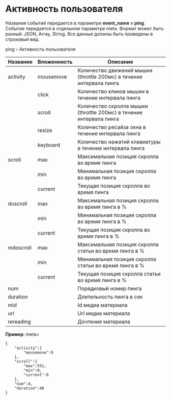 # Активность пользователя

Названия событий передается в параметре **event\_name = ping**. Событие передается в отдельном параметре meta. Формат может быть разный: JSON, Array, String. Все данные должны быть приведены в строковый вид.&#x20;

ping – Активность пользователя

| Название   | Вложенность | Описание                                                             |
| ---------- | ----------- | -------------------------------------------------------------------- |
| activity   | mousemove   | Количество движений мышки (throttle 200мс) в течение интервала пинга |
|            | click       | Количество кликов мышки в течение интервала пинга                    |
|            | scroll      | Количество скролла мышки (throttle 200мс) в течение интервала пинга  |
|            | resize      | Количество ресайза окна в течение интервала пинга                    |
|            | keyboard    | Количество нажатий клавиатуры в течение интервала пинга              |
| scroll     | max         | Максимальная позиция скролла во время пинга                          |
|            | min         | Минимальная позиция скролла во время пинга                           |
|            | current     | Текущая позиция скролла во время пинга                               |
| doscroll   | max         | Максимальная позиция скролла во время пинга в %                      |
|            | min         | Минимальная позиция скролла во время пинга в %                       |
|            | current     | Текущая позиция скролла во время пинга в %                           |
| mdoscroll  | max         | Максимальная позиция скролла статьи во время пинга в %               |
|            | min         | Минимальная позиция скролла статьи во время пинга в %                |
|            | current     | Текущая позиция скролла статьи во время пинга в %                    |
| num        |             | Порядковый номер пинга                                               |
| duration   |             | Длительность пинга в сек                                             |
| mid        |             | Id медиа материала                                                   |
| url        |             | Url медиа материала                                                  |
| rereading  |             | Дочтение материала                                                   |

**Пример**: meta=

```
{
	"activity":{
		"mousemove":9
	},
	"scroll":{
		"max":551,
		"min":0,
		"current":0
	},
	"num":4,
	"duration":40
}
```
